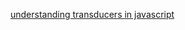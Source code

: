 [understanding transducers in javascript](https://medium.com/@roman01la/understanding-transducers-in-javascript-3500d3bd9624)
